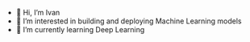 - 👋 Hi, I’m Ivan
- 👀 I’m interested in building and deploying Machine Learning models
- 🌱 I’m currently learning Deep Learning

<!---
ivantrj/ivantrj is a ✨ special ✨ repository because its `README.md` (this file) appears on your GitHub profile.
You can click the Preview link to take a look at your changes.
--->

